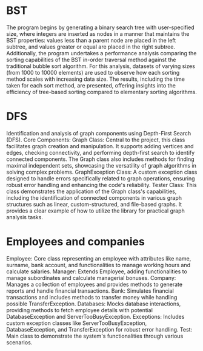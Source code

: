 # BST 
The program begins by generating a binary search tree with user-specified size, where integers are inserted as nodes in a manner that maintains the BST properties: values less than a parent node are placed in the left subtree, and values greater or equal are placed in the right subtree.
Additionally, the program undertakes a performance analysis comparing the sorting capabilities of the BST in-order traversal method against the traditional bubble sort algorithm. For this analysis, datasets of varying sizes (from 1000 to 10000 elements) are used to observe how each sorting method scales with increasing data size. The results, including the time taken for each sort method, are presented, offering insights into the efficiency of tree-based sorting compared to elementary sorting algorithms.

# DFS
Identification and analysis of graph components using Depth-First Search (DFS). 
Core Components:
Graph Class: Central to the project, this class facilitates graph creation and manipulation. It supports adding vertices and edges, checking connectivity, and performing depth-first search to identify connected components. The Graph class also includes methods for finding maximal independent sets, showcasing the versatility of graph algorithms in solving complex problems.
GraphException Class: A custom exception class designed to handle errors specifically related to graph operations, ensuring robust error handling and enhancing the code's reliability.
Tester Class: This class demonstrates the application of the Graph class's capabilities, including the identification of connected components in various graph structures such as linear, custom-structured, and file-based graphs. It provides a clear example of how to utilize the library for practical graph analysis tasks.

# Employees and companies
Employee: Core class representing an employee with attributes like name, surname, bank account, and functionalities to manage working hours and calculate salaries.
Manager: Extends Employee, adding functionalities to manage subordinates and calculate managerial bonuses.
Company: Manages a collection of employees and provides methods to generate reports and handle financial transactions.
Bank: Simulates financial transactions and includes methods to transfer money while handling possible TransferException.
Databases: Mocks database interactions, providing methods to fetch employee details with potential DatabaseException and ServerTooBusyException.
Exceptions: Includes custom exception classes like ServerTooBusyException, DatabaseException, and TransferException for robust error handling.
Test: Main class to demonstrate the system's functionalities through various scenarios.
